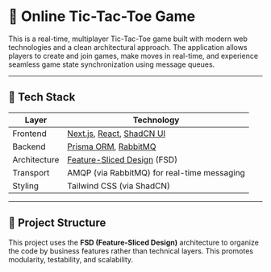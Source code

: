 # 🧠 Online Tic-Tac-Toe Game

This is a real-time, multiplayer Tic-Tac-Toe game built with modern web technologies and a clean architectural approach. The application allows players to create and join games, make moves in real-time, and experience seamless game state synchronization using message queues.

---

## 🚀 Tech Stack

| Layer       | Technology                  |
|-------------|-----------------------------|
| Frontend    | [Next.js](https://nextjs.org/), [React](https://react.dev/), [ShadCN UI](https://ui.shadcn.com/) |
| Backend     | [Prisma ORM](https://www.prisma.io/), [RabbitMQ](https://www.rabbitmq.com/) |
| Architecture| [Feature-Sliced Design](https://feature-sliced.design/) (FSD) |
| Transport   | AMQP (via RabbitMQ) for real-time messaging |
| Styling     | Tailwind CSS (via ShadCN) |

---

## 📁 Project Structure

This project uses the **FSD (Feature-Sliced Design)** architecture to organize the code by business features rather than technical layers. This promotes modularity, testability, and scalability.


